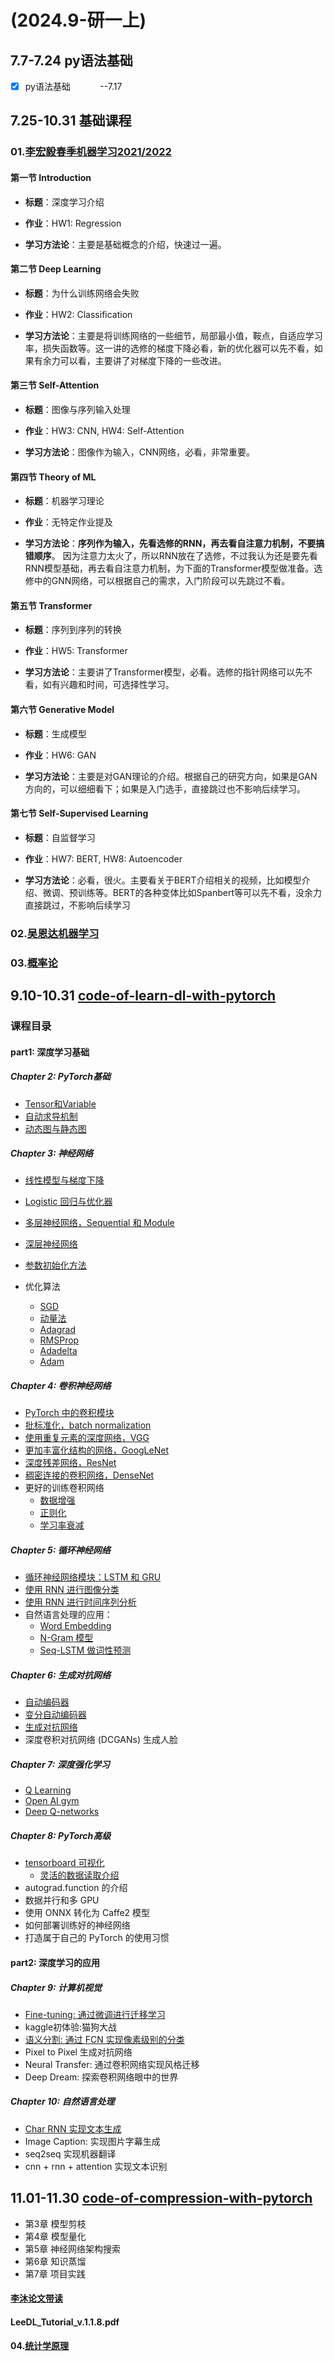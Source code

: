 # (2024.9-研一上)

## 7.7-7.24 py语法基础

- [x] py语法基础            --7.17
  
  

## 7.25-10.31 基础课程

### 01.[李宏毅春季机器学习2021/2022](https://www.bilibili.com/video/BV1Wv411h7kN/?vd_source=a357f949bf94bb688228846d79d76428)

#### 第一节 Introduction

* **标题**：深度学习介绍

* **作业**：HW1: Regression

* **学习方法论**：主要是基础概念的介绍，快速过一遍。


#### 第二节 Deep Learning

* **标题**：为什么训练网络会失败

* **作业**：HW2: Classification

* **学习方法论**：主要是将训练网络的一些细节，局部最小值，鞍点，自适应学习率，损失函数等。这一讲的选修的梯度下降必看，新的优化器可以先不看，如果有余力可以看，主要讲了对梯度下降的一些改进。



#### 第三节 Self-Attention

* **标题**：图像与序列输入处理

* **作业**：HW3: CNN, HW4: Self-Attention

* **学习方法论**：图像作为输入，CNN网络，必看，非常重要。



#### 第四节 Theory of ML

* **标题**：机器学习理论

* **作业**：无特定作业提及

* **学习方法论**：**序列作为输入，先看选修的RNN，再去看自注意力机制，不要搞错顺序**。
  因为注意力太火了，所以RNN放在了选修，不过我认为还是要先看RNN模型基础，再去看自注意力机制，为下面的Transformer模型做准备。选修中的GNN网络，可以根据自己的需求，入门阶段可以先跳过不看。



#### 第五节 Transformer

* **标题**：序列到序列的转换

* **作业**：HW5: Transformer

* **学习方法论**：主要讲了Transformer模型，必看。选修的指针网络可以先不看，如有兴趣和时间，可选择性学习。




#### 第六节 Generative Model

* **标题**：生成模型

* **作业**：HW6: GAN

* **学习方法论**：主要是对GAN理论的介绍。根据自己的研究方向，如果是GAN方向的，可以细细看下；如果是入门选手，直接跳过也不影响后续学习。

#### 第七节 Self-Supervised Learning

* **标题**：自监督学习

* **作业**：HW7: BERT, HW8: Autoencoder

* **学习方法论**：必看，很火。主要看关于BERT介绍相关的视频，比如模型介绍、微调、预训练等。BERT的各种变体比如Spanbert等可以先不看，没余力直接跳过，不影响后续学习



### 02.[吴恩达机器学习](https://www.bilibili.com/video/BV1Bq421A74G/)



### 03.[概率论](https://www.bilibili.com/video/BV1WH4y1q7o6/)








## 9.10-10.31 [code-of-learn-dl-with-pytorch](https://github.com/L1aoXingyu/code-of-learn-deep-learning-with-pytorch/tree/master)

### 课程目录

#### part1: 深度学习基础

##### Chapter 2: PyTorch基础

- [Tensor和Variable](https://github.com/SherlockLiao/code-of-learn-deep-learning-with-pytorch/blob/master/chapter2_PyTorch-Basics/Tensor-and-Variable.ipynb)    
- [自动求导机制](https://github.com/SherlockLiao/code-of-learn-deep-learning-with-pytorch/blob/master/chapter2_PyTorch-Basics/autograd.ipynb)
- [动态图与静态图](https://github.com/SherlockLiao/code-of-learn-deep-learning-with-pytorch/blob/master/chapter2_PyTorch-Basics/dynamic-graph.ipynb)

##### Chapter 3: 神经网络

- [线性模型与梯度下降](https://github.com/SherlockLiao/code-of-learn-deep-learning-with-pytorch/blob/master/chapter3_NN/linear-regression-gradient-descend.ipynb)

- [Logistic 回归与优化器](https://github.com/SherlockLiao/code-of-learn-deep-learning-with-pytorch/blob/master/chapter3_NN/logistic-regression/logistic-regression.ipynb)

- [多层神经网络，Sequential 和 Module](https://github.com/SherlockLiao/code-of-learn-deep-learning-with-pytorch/blob/master/chapter3_NN/nn-sequential-module.ipynb)

- [深层神经网络](https://github.com/SherlockLiao/code-of-learn-deep-learning-with-pytorch/blob/master/chapter3_NN/deep-nn.ipynb)

- [参数初始化方法](https://github.com/SherlockLiao/code-of-learn-deep-learning-with-pytorch/blob/master/chapter3_NN/param_initialize.ipynb)

- 优化算法
  
  - [SGD](https://github.com/SherlockLiao/code-of-learn-deep-learning-with-pytorch/blob/master/chapter3_NN/optimizer/sgd.ipynb)
  - [动量法](https://github.com/SherlockLiao/code-of-learn-deep-learning-with-pytorch/blob/master/chapter3_NN/optimizer/momentum.ipynb)
  - [Adagrad](https://github.com/SherlockLiao/code-of-learn-deep-learning-with-pytorch/blob/master/chapter3_NN/optimizer/adagrad.ipynb)
  - [RMSProp](https://github.com/SherlockLiao/code-of-learn-deep-learning-with-pytorch/blob/master/chapter3_NN/optimizer/rmsprop.ipynb)
  - [Adadelta](https://github.com/SherlockLiao/code-of-learn-deep-learning-with-pytorch/blob/master/chapter3_NN/optimizer/adadelta.ipynb)
  - [Adam](https://github.com/SherlockLiao/code-of-learn-deep-learning-with-pytorch/blob/master/chapter3_NN/optimizer/adam.ipynb)

##### Chapter 4: 卷积神经网络

* [PyTorch 中的卷积模块](https://github.com/SherlockLiao/code-of-learn-deep-learning-with-pytorch/blob/master/chapter4_CNN/basic_conv.ipynb)
* [批标准化，batch normalization](https://github.com/SherlockLiao/code-of-learn-deep-learning-with-pytorch/blob/master/chapter4_CNN/batch-normalization.ipynb)
* [使用重复元素的深度网络，VGG](https://github.com/SherlockLiao/code-of-learn-deep-learning-with-pytorch/blob/master/chapter4_CNN/vgg.ipynb)
* [更加丰富化结构的网络，GoogLeNet](https://github.com/SherlockLiao/code-of-learn-deep-learning-with-pytorch/blob/master/chapter4_CNN/googlenet.ipynb)
* [深度残差网络，ResNet](https://github.com/SherlockLiao/code-of-learn-deep-learning-with-pytorch/blob/master/chapter4_CNN/resnet.ipynb)
* [稠密连接的卷积网络，DenseNet](https://github.com/SherlockLiao/code-of-learn-deep-learning-with-pytorch/blob/master/chapter4_CNN/densenet.ipynb)
* 更好的训练卷积网络
  * [数据增强](https://github.com/SherlockLiao/code-of-learn-deep-learning-with-pytorch/blob/master/chapter4_CNN/data-augumentation.ipynb)
  * [正则化](https://github.com/SherlockLiao/code-of-learn-deep-learning-with-pytorch/blob/master/chapter4_CNN/regularization.ipynb)
  * [学习率衰减](https://github.com/SherlockLiao/code-of-learn-deep-learning-with-pytorch/blob/master/chapter4_CNN/lr-decay.ipynb)

##### Chapter 5: 循环神经网络

* [循环神经网络模块：LSTM 和 GRU](https://github.com/SherlockLiao/code-of-learn-deep-learning-with-pytorch/blob/master/chapter5_RNN/pytorch-rnn.ipynb)
* [使用 RNN 进行图像分类](https://github.com/SherlockLiao/code-of-learn-deep-learning-with-pytorch/blob/master/chapter5_RNN/rnn-for-image.ipynb)
* [使用 RNN 进行时间序列分析](https://github.com/SherlockLiao/code-of-learn-deep-learning-with-pytorch/blob/master/chapter5_RNN/time-series/lstm-time-series.ipynb)
* 自然语言处理的应用：
  * [Word Embedding](https://github.com/SherlockLiao/code-of-learn-deep-learning-with-pytorch/blob/master/chapter5_RNN/nlp/word-embedding.ipynb)
  * [N-Gram 模型](https://github.com/SherlockLiao/code-of-learn-deep-learning-with-pytorch/blob/master/chapter5_RNN/nlp/n-gram.ipynb)
  * [Seq-LSTM 做词性预测](https://github.com/SherlockLiao/code-of-learn-deep-learning-with-pytorch/blob/master/chapter5_RNN/nlp/seq-lstm.ipynb)

##### Chapter 6: 生成对抗网络

* [自动编码器](https://github.com/SherlockLiao/code-of-learn-deep-learning-with-pytorch/blob/master/chapter6_GAN/autoencoder.ipynb)
* [变分自动编码器](https://github.com/SherlockLiao/code-of-learn-deep-learning-with-pytorch/blob/master/chapter6_GAN/vae.ipynb)
* [生成对抗网络](https://github.com/SherlockLiao/code-of-learn-deep-learning-with-pytorch/blob/master/chapter6_GAN/gan.ipynb)
* 深度卷积对抗网络 (DCGANs) 生成人脸

##### Chapter 7: 深度强化学习

* [Q Learning](https://github.com/SherlockLiao/code-of-learn-deep-learning-with-pytorch/blob/master/chapter7_RL/q-learning-intro.ipynb)
* [Open AI gym](https://github.com/SherlockLiao/code-of-learn-deep-learning-with-pytorch/blob/master/chapter7_RL/open_ai_gym.ipynb)
* [Deep Q-networks](https://github.com/SherlockLiao/code-of-learn-deep-learning-with-pytorch/blob/master/chapter7_RL/dqn.ipynb)

##### Chapter 8: PyTorch高级

* [tensorboard 可视化](https://github.com/SherlockLiao/code-of-learn-deep-learning-with-pytorch/blob/master/chapter8_PyTorch-Advances/tensorboard.ipynb)
  * [灵活的数据读取介绍](https://github.com/SherlockLiao/code-of-learn-deep-learning-with-pytorch/blob/master/chapter8_PyTorch-Advances/data-io.ipynb)
* autograd.function 的介绍
* 数据并行和多 GPU
* 使用 ONNX 转化为 Caffe2 模型
* 如何部署训练好的神经网络
* 打造属于自己的 PyTorch 的使用习惯

#### part2: 深度学习的应用

##### Chapter 9: 计算机视觉

- [Fine-tuning: 通过微调进行迁移学习](https://github.com/SherlockLiao/code-of-learn-deep-learning-with-pytorch/blob/master/chapter9_Computer-Vision/fine_tune/)
- kaggle初体验:猫狗大战
- [语义分割: 通过 FCN 实现像素级别的分类](https://github.com/SherlockLiao/code-of-learn-deep-learning-with-pytorch/tree/master/chapter9_Computer-Vision/segmentation)
- Pixel to Pixel 生成对抗网络
- Neural Transfer: 通过卷积网络实现风格迁移
- Deep Dream: 探索卷积网络眼中的世界

##### Chapter 10: 自然语言处理

- [Char RNN 实现文本生成](https://github.com/SherlockLiao/code-of-learn-deep-learning-with-pytorch/blob/master/chapter10_Natural-Language-Process/char_rnn/) 
- Image Caption: 实现图片字幕生成
- seq2seq 实现机器翻译
- cnn + rnn + attention 实现文本识别


## 11.01-11.30 [code-of-compression-with-pytorch](https://github.com/datawhalechina/awesome-compression)
* 第3章 模型剪枝
* 第4章 模型量化
* 第5章 神经网络架构搜索
* 第6章 知识蒸馏
* 第7章 项目实践
#### [李沐论文带读](https://www.bilibili.com/video/BV1H44y1t75x/)
#### LeeDL_Tutorial_v.1.1.8.pdf
#### 04.[统计学原理](https://github.com/jonathan-b612/deep-learning/blob/main/statistic_learning/2012-%E3%80%8A%E7%BB%9F%E8%AE%A1%E5%AD%A6%E4%B9%A0%E6%96%B9%E6%B3%95%E3%80%8B%E7%AC%AC%E4%B8%80%E7%89%88-%E6%9D%8E%E8%88%AA.pdf)
